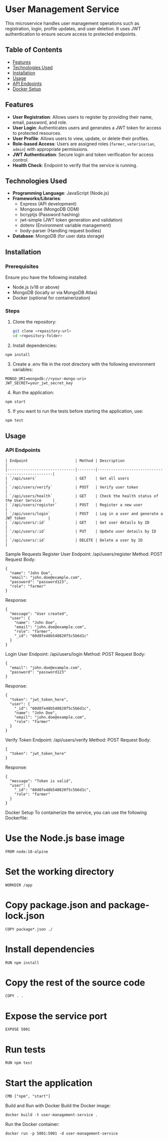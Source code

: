 # User Management Service

This microservice handles user management operations such as registration, login, profile updates, and user deletion. It uses JWT authentication to ensure secure access to protected endpoints.

## Table of Contents

- [Features](#features)
- [Technologies Used](#technologies-used)
- [Installation](#installation)
- [Usage](#usage)
- [API Endpoints](#api-endpoints)
- [Docker Setup](#docker-setup)

## Features

- **User Registration**: Allows users to register by providing their name, email, password, and role.
- **User Login**: Authenticates users and generates a JWT token for access to protected resources.
- **User Profile**: Allows users to view, update, or delete their profiles.
- **Role-based Access**: Users are assigned roles (`farmer`, `veterinarian`, `admin`) with appropriate permissions.
- **JWT Authentication**: Secure login and token verification for access control.
- **Health Check**: Endpoint to verify that the service is running.

## Technologies Used

- **Programming Language**: JavaScript (Node.js)
- **Frameworks/Libraries**:
  - Express (API development)
  - Mongoose (MongoDB ODM)
  - bcryptjs (Password hashing)
  - jwt-simple (JWT token generation and validation)
  - dotenv (Environment variable management)
  - body-parser (Handling request bodies)
- **Database**: MongoDB (for user data storage)

## Installation

### Prerequisites

Ensure you have the following installed:
- Node.js (v18 or above)
- MongoDB (locally or via MongoDB Atlas)
- Docker (optional for containerization)

### Steps

1. Clone the repository:
   ```bash
   git clone <repository-url>
   cd <repository-folder>
2. Install dependencies:
```
npm install
```
3. Create a .env file in the root directory with the following environment variables:
```
MONGO_URI=mongodb://<your-mongo-uri>
JWT_SECRET=your_jwt_secret_key
```
4. Run the application:
```
npm start
```
5. If you want to run the tests before starting the application, use:
```
npm test
```
## Usage 

### API Endpoints
```
| Endpoint                     | Method | Description                                      |
|------------------------------|--------|--------------------------------------------------|
| `/api/users`                 | GET    | Get all users                                   |
| `/api/users/verify`          | POST   | Verify user token                               |
| `/api/users/health`          | GET    | Check the health status of the User Service     |
| `/api/users/register`        | POST   | Register a new user                             |
| `/api/users/login`           | POST   | Log in a user and generate a JWT token          |
| `/api/users/:id`             | GET    | Get user details by ID                          |
| `/api/users/:id`             | PUT    | Update user details by ID                       |
| `/api/users/:id`             | DELETE | Delete a user by ID                             |
```
Sample Requests
Register User
Endpoint: /api/users/register
Method: POST
Request Body:
```
{
  "name": "John Doe",
  "email": "john.doe@example.com",
  "password": "password123",
  "role": "farmer"
}
```
Response:
```
{
  "message": "User created",
  "user": {
    "name": "John Doe",
    "email": "john.doe@example.com",
    "role": "farmer",
    "_id": "60d8fe48b540820f5c5b6d1c"
  }
}
```
Login User
Endpoint: /api/users/login
Method: POST
Request Body:
```
{
  "email": "john.doe@example.com",
  "password": "password123"
}
```
Response:
```
{
  "token": "jwt_token_here",
  "user": {
    "_id": "60d8fe48b540820f5c5b6d1c",
    "name": "John Doe",
    "email": "john.doe@example.com",
    "role": "farmer"
  }
}
```
Verify Token
Endpoint: /api/users/verify
Method: POST
Request Body:
```
{
  "token": "jwt_token_here"
}
```
Response:
```
{
  "message": "Token is valid",
  "user": {
    "_id": "60d8fe48b540820f5c5b6d1c",
    "role": "farmer"
  }
}
```
Docker Setup
To containerize the service, you can use the following Dockerfile:
# Use the Node.js base image
```
FROM node:18-alpine
```
# Set the working directory
```
WORKDIR /app
```
# Copy package.json and package-lock.json
```
COPY package*.json ./
```
# Install dependencies
```
RUN npm install
```
# Copy the rest of the source code
```
COPY . .
```
# Expose the service port
```
EXPOSE 5001
```
# Run tests
```
RUN npm test
```
# Start the application
```
CMD ["npm", "start"]
```
Build and Run with Docker
Build the Docker image:
```
docker build -t user-management-service .
```
Run the Docker container:
```
docker run -p 5001:5001 -d user-management-service
```
